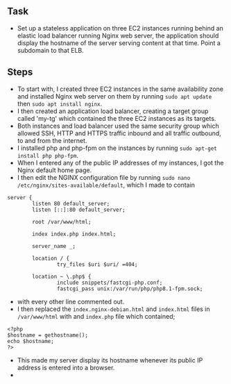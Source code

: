  ## Task 
 - Set up a stateless application on three EC2 instances running behind an elastic load balancer running Nginx web server, the application should display the hostname of the server serving content at that time. Point a subdomain to that ELB. 

## Steps 
- To start with, I created three EC2 instances in the same availability zone and installed Nginx web server on them by running `sudo apt update` then `sudo apt install nginx`. 
- I then created an application load balancer, creating a target group called 'my-tg' which contained the three EC2 instances as its targets. 
- Both instances and load balancer used the same security group which allowed SSH, HTTP and HTTPS traffic inbound and all traffic outbound, to and from the internet. 
- I installed php and php-fpm on the instances by running `sudo apt-get install php php-fpm`. 
- When I entered any of the public IP addresses of my instances, I got the Nginx default home page. 
- I then edit the NGINX configuration file by running `sudo nano /etc/nginx/sites-available/default`, which I made to contain 
```
server {
        listen 80 default_server;
        listen [::]:80 default_server;

        root /var/www/html;

        index index.php index.html;

        server_name _;

        location / {
                try_files $uri $uri/ =404;

        location ~ \.php$ {
                include snippets/fastcgi-php.conf;
                fastcgi_pass unix:/var/run/php/php8.1-fpm.sock; 
```
- with every other line commented out. 
- I then replaced the `index.nginx-debian.html` and `index.html` files in` /var/www/html` with and `index.php` file which contained; 
```
<?php
$hostname = gethostname();
echo $hostname;
?>
```
- This made my server display its hostname whenever its public IP address is entered into a browser. 
- 
